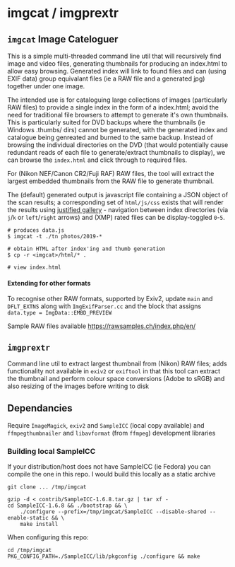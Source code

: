 # imgcat / imgprextr

## `imgcat` Image Cateloguer

This is a simple multi-threaded command line util that will recursively find image and video files, generating thumbnails for producing an index.html to allow easy browsing.  Generated index will link to found files and can (using EXIF data) group equivalant files (ie a RAW file and a generated jpg) together under one image.

The intended use is for cataloguing large collections of images (particularly RAW files) to provide a single index in the form of a index.html; avoid the need for traditional file browsers to attempt to generate it's own thumbnails.  This is particularly suited for DVD backups where the thumbnails (ie Windows .thumbs/ dirs) cannot be generated, with the generated index and catalogue being genreated and burned to the same backup.  Instead of browsing the individual directories on the DVD (that would potentially cause redundant reads of each file to generate/extract thumbnails to display), we can browse the `index.html` and click through to required files.

For (Nikon NEF/Canon CR2/Fuji RAF) RAW files, the tool will extract the largest embedded thumbnails from the RAW file to generate thumbnail.

The (default) generated output is javascript file containing a JSON object of the scan results; a corresponding set of `html/js/css` exists that will render the results using [justified gallery](https://miromannino.github.io/Justified-Gallery/) - navigation between index directories (via `j`/`k` or `left`/`right` arrows) and (XMP) rated files can be display-toggled `0`-`5`.
```
# produces data.js
$ imgcat -t ./tn photos/2019-*

# obtain HTML after index'ing and thumb generation
$ cp -r <imgcat>/html/* .

# view index.html
```

#### Extending for other formats
To recognise other RAW formats, supported by Exiv2, update `main` and `DFLT_EXTNS` along with `ImgExifParser.cc` and the block that assigns `data.type = ImgData::EMBD_PREVIEW`

Sample RAW files available https://rawsamples.ch/index.php/en/

## `imgprextr`

Command line util to extract largest thumbnail from (Nikon) RAW files;  adds functionality not available in `exiv2` or `exiftool` in that this tool can extract the thumbnail and perform colour space conversions (Adobe to sRGB) and also resizing of the images before writing to disk

## Dependancies
Require `ImageMagick`, `exiv2` and `SampleICC` (local copy available) and `ffmpegthumbnailer` and `libavformat` (from `ffmpeg`) development libraries

### Building local SampleICC
If your distribution/host does not have SampleICC (ie Fedora) you can compile the one in this repo.  I would build this locally as a static archive

```
git clone ... /tmp/imgcat

gzip -d < contrib/SampleICC-1.6.8.tar.gz | tar xf -
cd SampleICC-1.6.8 && ./bootstrap && \
    ./configure --prefix=/tmp/imgcat/SampleICC --disable-shared --enable-static && \
    make install
```
When configuring this repo:
```
cd /tmp/imgcat
PKG_CONFIG_PATH=./SampleICC/lib/pkgconfig ./configure && make
```
